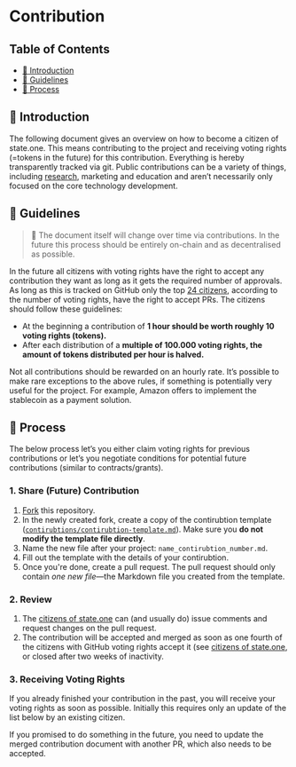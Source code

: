 # Contribution 

## Table of Contents 
- [:wave: Introduction](#wave-introduction)
- [:page_facing_up: 	Guidelines](#page_facing_up-guidelines)
- [:pencil: Process](#pencil-process)

## :wave: Introduction

The following document gives an overview on how to become a citizen of state.one. 
This means contributing to the project and receiving voting rights (=tokens in the future) for this contribution. 
Everything is hereby transparently tracked via git. Public contributions can be a variety of things, including [research](https://github.com/State-One/State-One/tree/main/Research), marketing and education and aren’t necessarily only focused on the core technology development. 

## :page_facing_up: Guidelines 	

> **:loudspeaker:** The document itself will change over time via contributions. In the future this process should be entirely on-chain and as decentralised as possible.  

In the future all citizens with voting rights have the right to accept any contribution they want as long as it gets the required number of approvals. As long as this is tracked on GitHub only the top [24 citizens](./Citizens.md), according to the number of voting rights, have the right to accept PRs. The citizens should follow these guidelines:
- At the beginning a contribution of **1 hour should be worth roughly 10 voting rights (tokens).** 
- After each distribution of a **multiple of 100.000 voting rights, the amount of tokens distributed per hour is halved.** 

Not all contributions should be rewarded on an hourly rate. It’s possible to make rare exceptions to the above rules, if something is potentially very useful for the project. For example, Amazon offers to implement the stablecoin as a payment solution. 

## :pencil: Process

The below process let’s you either claim voting rights for previous contributions or let’s you negotiate conditions for potential future contributions (similar to contracts/grants). 

### 1. Share (Future) Contribution 

   1. [Fork](https://github.com/State-One/State-One) this repository.
   2. In the newly created fork, create a copy of the contirubtion template ([`contirubtions/contirubtion-template.md`](contirubtions/contirubtion-template.md)). Make sure you **do not modify the template file directly**.
   3. Name the new file after your project: `name_contirubtion_number.md`.
   4. Fill out the template with the details of your contirubtion.  
   5. Once you're done, create a pull request. The pull request should only contain _one new file_—the Markdown file you created from the template.
   
### 2. Review

   1. The [citizens of state.one](./Citizens.md) can (and usually do) issue comments and request changes on the pull request.
   2. The contribution will be accepted and merged as soon as one fourth of the citizens with GitHub voting rights accept it (see [citizens of state.one](./Citizens.md), or closed after two weeks of inactivity. 

### 3. Receiving Voting Rights 

If you already finished your contribution in the past, you will receive your voting rights as soon as possible. Initially this requires only an update of the list below by an existing citizen. 

If you promised to do something in the future, you need to update the merged contribution document with another PR, which also needs to be accepted. 



